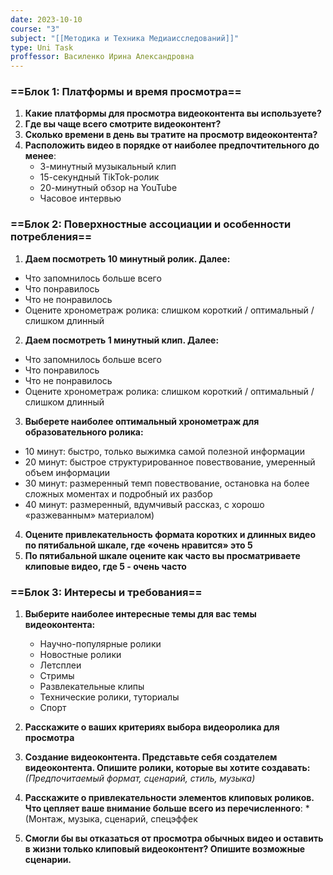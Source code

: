 ```yaml
---
date: 2023-10-10
course: "3"
subject: "[[Методика и Техника Медиаисследований]]"
type: Uni Task
proffessor: Василенко Ирина Александровна
---
```

### ==Блок 1: Платформы и время просмотра==

1. **Какие платформы для просмотра видеоконтента вы используете?**
2. **Где вы чаще всего смотрите видеоконтент?**
3. **Сколько времени в день вы тратите на просмотр видеоконтента?**
4. **Расположить видео в порядке от наиболее предпочтительного до менее**:
    - 3-минутный музыкальный клип
    - 15-секундный TikTok-ролик
    - 20-минутный обзор на YouTube
    - Часовое интервью

### ==Блок 2: Поверхностные ассоциации и особенности потребления==

1. **Даем посмотреть 10 минутный ролик. Далее:**
- Что запомнилось больше всего
- Что понравилось
- Что не понравилось
- Оцените хронометраж ролика: слишком короткий / оптимальный / слишком длинный
2. **Даем посмотреть 1 минутный клип. Далее:** 
- Что запомнилось больше всего
- Что понравилось
- Что не понравилось
- Оцените хронометраж ролика: слишком короткий / оптимальный / слишком длинный
3. **Выберете наиболее оптимальный хронометраж для образовательного ролика:**
- 10 минут: быстро, только выжимка самой полезной информации
- 20 минут: быстрое структурированное повествование, умеренный объем информации
- 30 минут: размеренный темп повествование, остановка на более сложных моментах и подробный их разбор
- 40 минут: размеренный, вдумчивый рассказ, с хорошо «разжеванным» материалом)
4. **Оцените привлекательность формата коротких и длинных видео по пятибальной шкале, где «очень нравится» это 5**
5. **По пятибальной шкале оцените как часто вы просматриваете клиповые видео, где 5 - очень часто**

### ==Блок 3: Интересы и требования==

1. **Выберите наиболее интересные темы для вас темы видеоконтента:**
    - Научно-популярные ролики
    - Новостные ролики
    - Летсплеи
    - Стримы
    - Развлекательные клипы
    - Технические ролики, туториалы
    - Спорт

2. **Расскажите о ваших критериях выбора видеоролика для просмотра**

3. **Создание видеоконтента. Представьте себя создателем видеоконтента. Опишите ролики, которые вы хотите создавать:** *(Предпочитаемый формат, сценарий, стиль, музыка)*
 
4. **Расскажите о привлекательности элементов клиповых роликов. Что цепляет ваше внимание больше всего из перечисленного**: *(Монтаж, музыка, сценарий, спецэффек

5. **Смогли бы вы отказаться от просмотра обычных видео и оставить в жизни только клиповый видеоконтент? Опишите возможные сценарии.**


